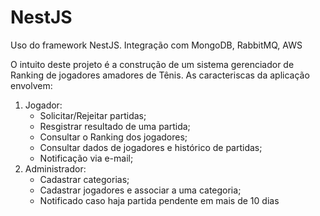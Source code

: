 # NestJS
Uso do framework NestJS. Integração com MongoDB, RabbitMQ, AWS

O intuito deste projeto é a construção de um sistema gerenciador de Ranking de jogadores amadores de Tênis.
As caracteriscas da aplicação envolvem:
1. Jogador:
    - Solicitar/Rejeitar partidas;
    - Resgistrar resultado de uma partida;
    - Consultar o Ranking dos jogadores;
    - Consultar dados de jogadores e histórico de partidas;
    - Notificação via e-mail;
2. Administrador:
    - Cadastrar categorias;
    - Cadastrar jogadores e associar a uma categoria;
    - Notificado caso haja partida pendente em mais de 10 dias
